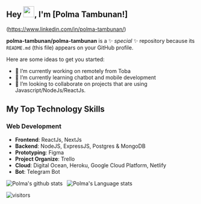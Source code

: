 ## Hey <img src="https://github.com/TheDudeThatCode/TheDudeThatCode/blob/master/Assets/Hi.gif" width="29px">, I'm [Polma Tambunan!]
(https://www.linkedin.com/in/polma-tambunan/) 

**polma-tambunan/polma-tambunan** is a ✨ _special_ ✨ repository because its `README.md` (this file) appears on your GitHub profile.

Here are some ideas to get you started:

- 🔭 I’m currently working on remotely from Toba
- 🌱 I’m currently learning chatbot and mobile development
- 👯 I’m looking to collaborate on projects that are using Javascript/NodeJs/ReactJs.

## My Top Technology Skills
### Web Development
- **Frontend**: ReactJs, NextJs
- **Backend**: NodeJS, ExpressJS, Postgres & MongoDB
- **Prototyping**: Figma
- **Project Organize**: Trello
- **Cloud**: Digital Ocean, Heroku, Google Cloud Platform, Netlify
- **Bot**: Telegram Bot

![Polma's github stats](https://github-readme-stats.vercel.app/api?username=plmtmbnn&show_icons=true&hide_border=true)&nbsp;&nbsp;
![Polma's Language stats](https://github-readme-stats-eight-theta.vercel.app/api/top-langs/?username=plmtmbnn&layout=compact&langs_count=8&hide_border=true)
<br />

![visitors](https://visitor-badge.laobi.icu/badge?page_id=polma-tambunan.polma-tambunan)
